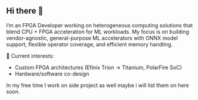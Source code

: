 ## Hi there 👋

I’m an FPGA Developer working on heterogeneous computing solutions that blend CPU + FPGA acceleration for ML workloads. My focus is on building vendor-agnostic, general-purpose ML accelerators with ONNX model support, flexible operator coverage, and efficient memory handling.

🔧 Current interests:

* Custom FPGA architectures (Efinix Trion → Titanium, PolarFire SoC)
* Hardware/software co-design

In my free time I work on side project as well maybe i will list them on here soon.

<!--
**dpks2003/dpks2003** is a ✨ _special_ ✨ repository because its `README.md` (this file) appears on your GitHub profile.

Here are some ideas to get you started:

- 🔭 I’m currently working on ...
- 🌱 I’m currently learning ...
- 👯 I’m looking to collaborate on ...
- 🤔 I’m looking for help with ...
- 💬 Ask me about ...
- 📫 How to reach me: ...
- 😄 Pronouns: ...
- ⚡ Fun fact: ...
-->
